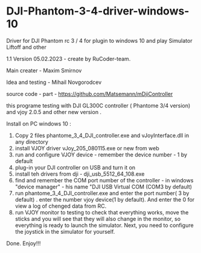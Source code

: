 # DJI-Phantom-3-4-driver-windows-10
Driver for DJI Phantom rc 3 / 4 for plugin to  windows 10 and play Simulator Liftoff and other

1.1 Version 05.02.2023 - create by RuCoder-team.

Main creater  - Maxim Smirnov

Idea and testing - Mihail Novgorodcev

source code - part - https://github.com/Matsemann/mDjiController 

this programe testing with  DJI GL300C controller ( Phantome 3/4 version)  and vjoy 2.0.5 and other new version .

Install on PC  windows 10 : 
1. Copy 2 files phantome_3_4_DJI_controller.exe  and vJoyInterface.dll  in any directory
2. install VJOY driver vJoy_205_080115.exe  or new from web
3. run and configure VJOY device - remember the device number  - 1 by default
4. plug-in your DJI controller on USB and turn it on
5. install teh drivers from dji  - dji_usb_5512_64_108.exe 
6. find and remember the COM port number of the controller - in windows "device manager" - his name "DJI USB Virtual COM (COM3 by default) 
7. run phantome_3_4_DJI_controller.exe and enter the port number( 3 by default) . enter  the number vjoy device(1 by default). And enter the 0 for view a log of chenged data from RC.
8. run VJOY monitor to testing to check that everything works,  move the sticks and you will see that they will also change in the monitor, so everything is ready to launch the simulator. Next, you need to configure the joystick in the simulator for yourself.

Done. Enjoy!!!

